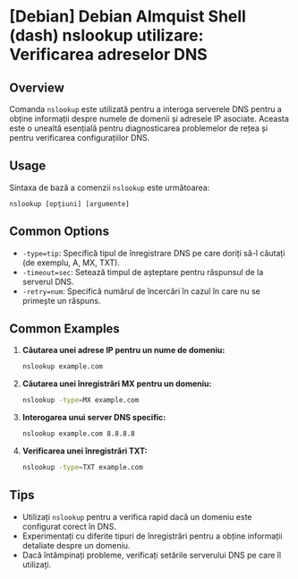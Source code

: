 # [Debian] Debian Almquist Shell (dash) nslookup utilizare: Verificarea adreselor DNS

## Overview
Comanda `nslookup` este utilizată pentru a interoga serverele DNS pentru a obține informații despre numele de domenii și adresele IP asociate. Aceasta este o unealtă esențială pentru diagnosticarea problemelor de rețea și pentru verificarea configurațiilor DNS.

## Usage
Sintaxa de bază a comenzii `nslookup` este următoarea:

```
nslookup [opțiuni] [argumente]
```

## Common Options
- `-type=tip`: Specifică tipul de înregistrare DNS pe care doriți să-l căutați (de exemplu, A, MX, TXT).
- `-timeout=sec`: Setează timpul de așteptare pentru răspunsul de la serverul DNS.
- `-retry=num`: Specifică numărul de încercări în cazul în care nu se primește un răspuns.

## Common Examples
1. **Căutarea unei adrese IP pentru un nume de domeniu:**
   ```bash
   nslookup example.com
   ```

2. **Căutarea unei înregistrări MX pentru un domeniu:**
   ```bash
   nslookup -type=MX example.com
   ```

3. **Interogarea unui server DNS specific:**
   ```bash
   nslookup example.com 8.8.8.8
   ```

4. **Verificarea unei înregistrări TXT:**
   ```bash
   nslookup -type=TXT example.com
   ```

## Tips
- Utilizați `nslookup` pentru a verifica rapid dacă un domeniu este configurat corect în DNS.
- Experimentați cu diferite tipuri de înregistrări pentru a obține informații detaliate despre un domeniu.
- Dacă întâmpinați probleme, verificați setările serverului DNS pe care îl utilizați.
